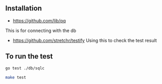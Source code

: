 ## Installation

- https://github.com/lib/pq

This is for connecting with the db

- https://github.com/stretchr/testify
  Using this to check the test result

## To run the test

```bash
go test ./db/sqlc
```

```bash
make test
```
